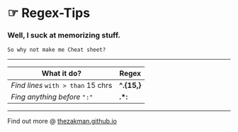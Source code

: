 
☞ Regex-Tips 
==================================
### Well, I suck at memorizing stuff.
```
So why not make me Cheat sheet?
```

***

**What it do?** | Regex 
--- | --- 
*Find lines* `with > than` 15 chrs |  **^.{15,}**
*Fing anything before* `":"` | **.*:**

***

Find out more @ [thezakman.github.io](http://thezakman.github.io/)

